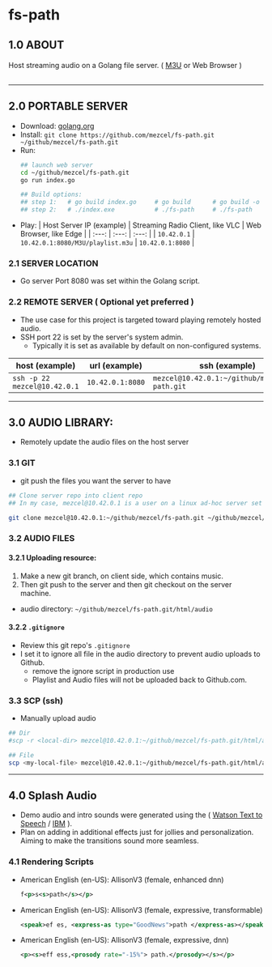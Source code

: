 # fs-path

## 1.0 ABOUT

Host streaming audio on a Golang file server. ( [M3U](https://wiki.videolan.org/M3U/) or Web Browser ) <img src="https://golang.org/lib/godoc/images/go-logo-blue.svg" height="16"> <img src="https://www.w3.org/html/logo/badge/html5-badge-h-css3-device-multimedia.png" height="16"> <img src="https://images.videolan.org/images/VLC-IconSmall.png" height="16">

---

## 2.0 PORTABLE SERVER

* Download: [golang.org](https://golang.org/dl/)
* Install: ```git clone https://github.com/mezcel/fs-path.git ~/github/mezcel/fs-path.git```
* Run:
    ```sh
    ## launch web server
    cd ~/github/mezcel/fs-path.git
    go run index.go

    ## Build options:
    ## step 1:   # go build index.go     # go build      # go build -o <desired executable destination>/fs-path
    ## step 2:   # ./index.exe           # ./fs-path     # ./fs-path
    ```
* Play:
    | Host Server IP (example) | Streaming Radio Client, like VLC | Web Browser, like Edge |
    | :---: | :---: | :---: |
    | ```10.42.0.1``` | ```10.42.0.1:8080/M3U/playlist.m3u``` | ```10.42.0.1:8080``` |

### 2.1 SERVER LOCATION

* Go server Port 8080 was set within the Golang script.

### 2.2 REMOTE SERVER ( Optional yet preferred )

* The use case for this project is targeted toward playing remotely hosted audio.
* SSH port 22 is set by the server's system admin.
    * Typically it is set as available by default on non-configured systems.

| host (example) | url (example) | ssh (example) |
| --- | --- | --- |
| ```ssh -p 22 mezcel@10.42.0.1``` | ```10.42.0.1:8080``` | ```mezcel@10.42.0.1:~/github/mezcel/fs-path.git``` |

---

## 3.0 AUDIO LIBRARY:

* Remotely update the audio files on the host server

### 3.1 GIT

* git push the files you want the server to have

```sh
## Clone server repo into client repo
## In my case, mezcel@10.42.0.1 is a user on a linux ad-hoc server set at 10.42.0.1

git clone mezcel@10.42.0.1:~/github/mezcel/fs-path.git ~/github/mezcel/fs-path.git
```

### 3.2 AUDIO FILES

#### 3.2.1 Uploading resource:

1. Make a new git branch, on client side, which contains music.
2. Then git push to the server and then git checkout on the server machine.
* audio directory: ```~/github/mezcel/fs-path.git/html/audio```


#### 3.2.2 ```.gitignore```

* Review this git repo's ```.gitignore```
* I set it to ignore all file in the audio directory to prevent audio uploads to Github.
    * remove the ignore script in production use
    * Playlist and Audio files will not be uploaded back to Github.com.

### 3.3 SCP (ssh)

* Manually upload audio

```sh
## Dir
#scp -r <local-dir> mezcel@10.42.0.1:~/github/mezcel/fs-path.git/html/audio

## File
scp <my-local-file> mezcel@10.42.0.1:~/github/mezcel/fs-path.git/html/audio
```

---

## 4.0 Splash Audio

* Demo audio and intro sounds were generated using the ( [Watson Text to Speech](https://text-to-speech-demo.ng.bluemix.net/?_ga=2.149277174.1746788865.1577973300-883782623.1576869895&cm_mc_uid=15278110739115689857415&cm_mc_sid_50200000=20950731577973297095&cm_mc_sid_52640000=33641591577973297117) / [IBM](https://www.ibm.com/cloud/watson-text-to-speech?p1=Search&p4=43700051010023756&p5=b&cm_mmc=Search_Google-_-1S_1S-_-WW_NA-_-%2Btext%20%2Bto%20%2Bspeech_b&cm_mmca7=71700000062156796&cm_mmca8=aud-309367918490:kwd-18391235536&cm_mmca9=EAIaIQobChMIvLr8y_rW6wIVAtvACh1XXwtwEAAYASAAEgIQFPD_BwE&cm_mmca10=412803414889&cm_mmca11=b&gclid=EAIaIQobChMIvLr8y_rW6wIVAtvACh1XXwtwEAAYASAAEgIQFPD_BwE&gclsrc=aw.ds) ).
* Plan on adding in additional effects just for jollies and personalization. Aiming to make the transitions sound more seamless.

### 4.1 Rendering Scripts

* American English (en-US): AllisonV3 (female, enhanced dnn)
    ```xml
    f<p>s<s>path</s></p>
    ```
* American English (en-US): AllisonV3 (female, expressive, transformable)
    ```xml
    <speak>ef es, <express-as type="GoodNews">path </express-as></speak>
    ```
* American English (en-US): AllisonV3 (female, expressive, dnn)
    ```xml
    <p><s>eff ess,<prosody rate="-15%"> path.</prosody></s></p>
